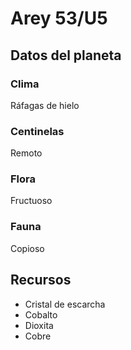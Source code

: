 # Arey 53/U5
## Datos del planeta
### Clima
Ráfagas de hielo
### Centinelas
Remoto
### Flora
Fructuoso
### Fauna
Copioso
## Recursos
- Cristal de escarcha
- Cobalto
- Dioxita
- Cobre

